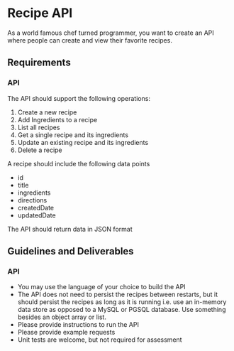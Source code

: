 # Recipe API

As a world famous chef turned programmer, you want to create an API where people can create and view their favorite recipes.

## Requirements

### API

The API should support the following operations:

1. Create a new recipe
2. Add Ingredients to a recipe
3. List all recipes
4. Get a single recipe and its ingredients
5. Update an existing recipe and its ingredients
6. Delete a recipe

A recipe should include the following data points

- id
- title
- ingredients
- directions
- createdDate
- updatedDate

The API should return data in JSON format

## Guidelines and Deliverables

### API

- You may use the language of your choice to build the API
- The API does not need to persist the recipes between restarts, but it should
  persist the recipes as long as it is running i.e. use an in-memory data store
  as opposed to a MySQL or PGSQL database. Use something besides an object
  array or list.
- Please provide instructions to run the API
- Please provide example requests
- Unit tests are welcome, but not required for assessment
